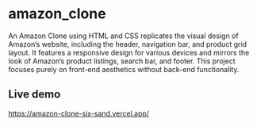 # amazon_clone

An Amazon Clone using HTML and CSS replicates the visual design of Amazon’s website, including the header, navigation bar, and product grid layout. It features a responsive design for various devices and mirrors the look of Amazon’s product listings, search bar, and footer. This project focuses purely on front-end aesthetics without back-end functionality.

## Live demo
https://amazon-clone-six-sand.vercel.app/
